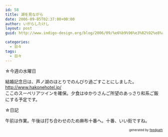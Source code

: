 ```yaml
---
id: 58
title: 湖を見ながら
date: 2006-09-05T02:37:00+00:00
author: いがらしたけし
layout: post
guid: http://www.indigo-design.org/blog/2006/09/%e6%b9%96%e3%82%92%e8%a6%8b%e3%81%aa%e3%81%8c%e3%82%89/

categories:
  - 日々
tags:
  - 日々
---
```

☆今週の水曜日

結婚記念日は、芦ノ湖のほとりでのんびり過ごすことにしました。  
<http://www.hakonehotel.jp/>  
ここのスーペリアツインを確保。夕食はゆかりさんご所望のあっさり和系ご飯にする予定です。

☆日記

午前は作業。午後は打ち合わせのため麻布十番へ。十番、いい街ですね。

<div style="text-align: right;font-size: 10px">
  &nbsp;&nbsp;<span>generated by <a href="http://feedpath.jp">feedpath</a></span>
</div>
